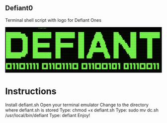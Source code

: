 ## Defiant0
Terminal shell script with logo for Defiant Ones

![ASCII Image of Defiant Ones logo](defiantoneslogo.png)

# Instructions
Install defiant.sh
Open your terminal emulator
Change to the directory where defiant.sh is stored
Type: chmod +x defiant.sh
Type: sudo mv dc.sh /usr/local/bin/defiant
Type: defiant
Enjoy!